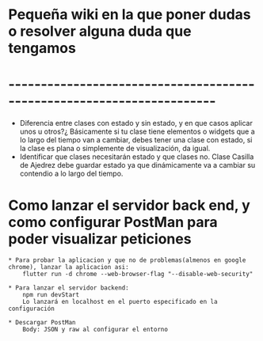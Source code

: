 # Pequeña wiki en la que poner dudas o resolver alguna duda que tengamos #
# ---------------------------------------------------------------------- #

* Diferencia entre clases con estado y sin estado, y en que casos aplicar unos u otros?¿
    Básicamente si tu clase tiene elementos o widgets que a lo largo del tiempo van a cambiar, debes tener una clase con estado, si la
    clase es plana o simplemente de visualización, da igual.
* Identificar que clases necesitarán estado y que clases no.
    Clase Casilla de Ajedrez debe guardar estado ya que dinámicamente va a cambiar su contendio a lo largo del tiempo.


# Como lanzar el servidor back end, y como configurar PostMan para poder visualizar peticiones #
    * Para probar la aplicacion y que no de problemas(almenos en google chrome), lanzar la aplicacion asi:
        flutter run -d chrome --web-browser-flag "--disable-web-security"

    * Para lanzar el servidor backend:
        npm run devStart
        Lo lanzará en localhost en el puerto especificado en la configuración

    * Descargar PostMan
        Body: JSON y raw al configurar el entorno

